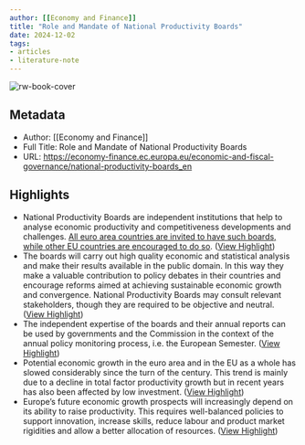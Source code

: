 ```yaml
---
author: [[Economy and Finance]]
title: "Role and Mandate of National Productivity Boards"
date: 2024-12-02
tags: 
- articles
- literature-note
---
```

![rw-book-cover](https://economy-finance.ec.europa.eu/profiles/contrib/ewcms/modules/ewcms_seo/assets/images/ec-socialmedia-fallback.png)

## Metadata
- Author: [[Economy and Finance]]
- Full Title: Role and Mandate of National Productivity Boards
- URL: https://economy-finance.ec.europa.eu/economic-and-fiscal-governance/national-productivity-boards_en

## Highlights
- National Productivity Boards are independent institutions that help to analyse economic productivity and competitiveness developments and challenges. [All euro area countries are invited to have such boards, while other EU countries are encouraged to do so](http://eur-lex.europa.eu/legal-content/EN/TXT/?uri=CELEX%3A32016H0924%2801%29). ([View Highlight](https://read.readwise.io/read/01je21b4jmdp08p4d90fm0hnb4))
- The boards will carry out high quality economic and statistical analysis and make their results available in the public domain. In this way they make a valuable contribution to policy debates in their countries and encourage reforms aimed at achieving sustainable economic growth and convergence. National Productivity Boards may consult relevant stakeholders, though they are required to be objective and neutral. ([View Highlight](https://read.readwise.io/read/01je21b8x0x58bnc4e5qrcnzhw))
- The independent expertise of the boards and their annual reports can be used by governments and the Commission in the context of the annual policy monitoring process, i.e. the European Semester. ([View Highlight](https://read.readwise.io/read/01je21bbp3kmvtw5282dedyr63))
- Potential economic growth in the euro area and in the EU as a whole has slowed considerably since the turn of the century. This trend is mainly due to a decline in total factor productivity growth but in recent years has also been affected by low investment. ([View Highlight](https://read.readwise.io/read/01je21bewjnffqev9r9v09wj2s))
- Europe’s future economic growth prospects will increasingly depend on its ability to raise productivity. This requires well-balanced policies to support innovation, increase skills, reduce labour and product market rigidities and allow a better allocation of resources. ([View Highlight](https://read.readwise.io/read/01je21bh33b2jgxcd2rcjcm8nm))

